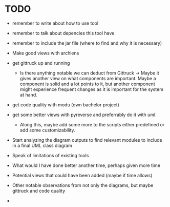 # TODO

+ remember to write about how to use tool
+ remember to talk about depencies this tool have
+ remember to include the jar file (where to find and why it is necessary)

+ Make good views with archlens
+ get gittruck up and running
  + Is there anything notable we can deduct from Gittruck -> Maybe it gives another view on what components are important. Maybe a component is solid and a lot points to it, but another component might experience frequent changes as it is important for the system at hand.
+ get code quality with modu (own bachelor project)
+ get some better views with pyreverse and preferrably do it with uml.
    + Along this, maybe add some more to the scripts either predefined or add some customizability.
+ Start analyzing the diagram outputs to find relevant modules to include in a final UML class diagram
+ Speak of limitations of existing tools
+ What would I have done better another time, perhaps given more time
+ Potential views that could have been added (maybe if time allows)
+ Other notable observations from not only the diagrams, but maybe gittruck and code quality
+ 
